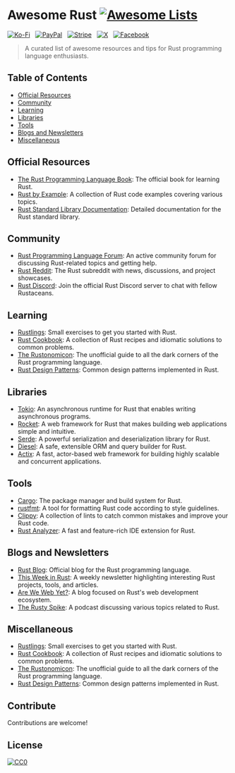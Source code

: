# Awesome Rust [![Awesome Lists](https://srv-cdn.himpfen.io/badges/awesome-lists/awesomelists-flat.svg)](https://github.com/brandonhimpfen/awesome)

[![Ko-Fi](https://srv-cdn.himpfen.io/badges/kofi/kofi-flat.svg)](https://ko-fi.com/awesomelists) &nbsp; [![PayPal](https://srv-cdn.himpfen.io/badges/paypal/paypal-flat.svg)](https://www.paypal.com/donate/?hosted_button_id=3LLKRXJU44EJJ) &nbsp; [![Stripe](https://srv-cdn.himpfen.io/badges/stripe/stripe-flat.svg)](https://tinyurl.com/e8ymxdw3) &nbsp; [![X](https://srv-cdn.himpfen.io/badges/twitter/twitter-flat.svg)](https://x.com/ListsAwesome) &nbsp; [![Facebook](https://srv-cdn.himpfen.io/badges/facebook-pages/facebook-pages-flat.svg)](https://www.facebook.com/awesomelists)

> A curated list of awesome resources and tips for Rust programming language enthusiasts.

## Table of Contents
- [Official Resources](#official-resources)
- [Community](#community)
- [Learning](#learning)
- [Libraries](#libraries)
- [Tools](#tools)
- [Blogs and Newsletters](#blogs-and-newsletters)
- [Miscellaneous](#miscellaneous)

## Official Resources

- [The Rust Programming Language Book](https://doc.rust-lang.org/book/): The official book for learning Rust.
- [Rust by Example](https://doc.rust-lang.org/rust-by-example/): A collection of Rust code examples covering various topics.
- [Rust Standard Library Documentation](https://doc.rust-lang.org/std/): Detailed documentation for the Rust standard library.

## Community

- [Rust Programming Language Forum](https://users.rust-lang.org/): An active community forum for discussing Rust-related topics and getting help.
- [Rust Reddit](https://www.reddit.com/r/rust/): The Rust subreddit with news, discussions, and project showcases.
- [Rust Discord](https://discord.gg/rust-lang): Join the official Rust Discord server to chat with fellow Rustaceans.

## Learning

- [Rustlings](https://github.com/rust-lang/rustlings): Small exercises to get you started with Rust.
- [Rust Cookbook](https://rust-lang.github.io/rust-cookbook/): A collection of Rust recipes and idiomatic solutions to common problems.
- [The Rustonomicon](https://doc.rust-lang.org/nomicon/): The unofficial guide to all the dark corners of the Rust programming language.
- [Rust Design Patterns](https://rust-unofficial.github.io/patterns/): Common design patterns implemented in Rust.

## Libraries

- [Tokio](https://tokio.rs/): An asynchronous runtime for Rust that enables writing asynchronous programs.
- [Rocket](https://rocket.rs/): A web framework for Rust that makes building web applications simple and intuitive.
- [Serde](https://serde.rs/): A powerful serialization and deserialization library for Rust.
- [Diesel](http://diesel.rs/): A safe, extensible ORM and query builder for Rust.
- [Actix](https://actix.rs/): A fast, actor-based web framework for building highly scalable and concurrent applications.

## Tools

- [Cargo](https://doc.rust-lang.org/cargo/): The package manager and build system for Rust.
- [rustfmt](https://github.com/rust-lang/rustfmt): A tool for formatting Rust code according to style guidelines.
- [Clippy](https://github.com/rust-lang/rust-clippy): A collection of lints to catch common mistakes and improve your Rust code.
- [Rust Analyzer](https://rust-analyzer.github.io/): A fast and feature-rich IDE extension for Rust.

## Blogs and Newsletters

- [Rust Blog](https://blog.rust-lang.org/): Official blog for the Rust programming language.
- [This Week in Rust](https://this-week-in-rust.org/): A weekly newsletter highlighting interesting Rust projects, tools, and articles.
- [Are We Web Yet?](https://www.arewewebyet.org/): A blog focused on Rust's web development ecosystem.
- [The Rusty Spike](https://rusty-spike.blubrry.net/): A podcast discussing various topics related to Rust.

## Miscellaneous

- [Rustlings](https://github.com/rust-lang/rustlings): Small exercises to get you started with Rust.
- [Rust Cookbook](https://rust-lang.github.io/rust-cookbook/): A collection of Rust recipes and idiomatic solutions to common problems.
- [The Rustonomicon](https://doc.rust-lang.org/nomicon/): The unofficial guide to all the dark corners of the Rust programming language.
- [Rust Design Patterns](https://rust-unofficial.github.io/patterns/): Common design patterns implemented in Rust.

## Contribute

Contributions are welcome!

## License

[![CC0](https://mirrors.creativecommons.org/presskit/buttons/88x31/svg/by-sa.svg)](http://creativecommons.org/licenses/by-sa/4.0/)
